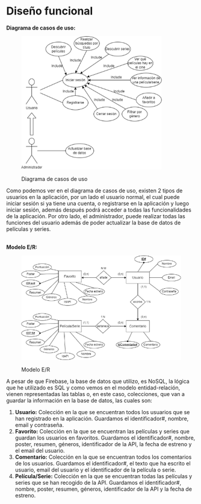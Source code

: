 # Diseño funcional

**Diagrama de casos de uso:**

<figure><img src=".gitbook/assets/unnamed.png" alt="" width="373"><figcaption><p>Diagrama de casos de uso</p></figcaption></figure>

Como podemos ver en el diagrama de casos de uso, existen 2 tipos de usuarios en la aplicación, por un lado el usuario normal, el cual puede iniciar sesión si ya tiene una cuenta, o registrarse en la aplicación y luego iniciar sesión, además después podrá acceder a todas las funcionalidades de la aplicación. Por otro lado, el administrador, puede realizar todas las funciones del usuario además de poder actualizar la base de datos de películas y series.

\
**Modelo E/R:**

<figure><img src=".gitbook/assets/unnamed (1).png" alt="" width="518"><figcaption><p>Modelo E/R</p></figcaption></figure>

A pesar de que Firebase, la base de datos que utilizo, es NoSQL, la lógica que he utilizado es SQL y como vemos en el modelo entidad-relación, vienen representadas las tablas o, en este caso, colecciones, que van a guardar la información en la base de datos, las cuales son:

1. **Usuario:** Colección en la que se encuentran todos los usuarios que se han registrado en la aplicación. Guardamos el identificador#, nombre, email y contraseña.
2. **Favorito:** Colección en la que se encuentran las películas y series que guardan los usuarios en favoritos. Guardamos el identificador#, nombre, poster, resumen, géneros, identificador de la API, la fecha de estreno y el email del usuario.
3. **Comentario:** Colección en la que se encuentran todos los comentarios de los usuarios. Guardamos el identificador#, el texto que ha escrito el usuario, email del usuario y el identificador de la película o serie.
4. **Película/Serie:** Colección en la que se encuentran todas las películas y series que se han recogido de la API. Guardamos el identificador#, nombre, poster, resumen, géneros, identificador de la API y la fecha de estreno.
